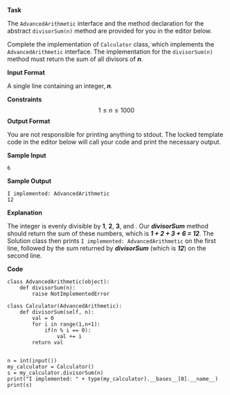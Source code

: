 **Task**

The `AdvancedArithmetic` interface and the method declaration for the abstract  `divisorSum(n)` method are provided for you in the editor below. 

Complete the implementation of `Calculator` class, which implements the `AdvancedArithmetic` interface. The implementation for the `divisorSum(n)` method must return the sum of all divisors of ***n***.

**Input Format**

A single line containing an integer, ***n***.

**Constraints**
$$
1 \leq n \leq 1000
$$
**Output Format**

You are not responsible for printing anything to stdout. The locked template code in the editor below will call your code and print the necessary output.

**Sample Input**

```
6
```

**Sample Output**

```
I implemented: AdvancedArithmetic
12
```

**Explanation**

The integer  is evenly divisible by **1**, **2**, **3**, and . Our ***divisorSum*** method should return the sum of these numbers, which is ***1 + 2 + 3 + 6 = 12***. The Solution class then prints `I implemented: AdvancedArithmetic` on the first line, followed by the sum returned by ***divisorSum*** (which is ***12***) on the second line.

**Code**

```
class AdvancedArithmetic(object):
    def divisorSum(n):
        raise NotImplementedError

class Calculator(AdvancedArithmetic):
    def divisorSum(self, n):
        val = 0
        for i in range(1,n+1):
            if(n % i == 0):
                val += i
        return val


n = int(input())
my_calculator = Calculator()
s = my_calculator.divisorSum(n)
print("I implemented: " + type(my_calculator).__bases__[0].__name__)
print(s)
```

